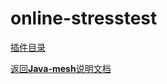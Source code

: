# online-stresstest

[插件目录](../../javamesh-samples/javamesh-online-stresstest)

[定位 是什么]: todo
[功能 做什么]: todo
[使用方式 怎么做]: todo

[返回**Java-mesh**说明文档](../../README.md)
